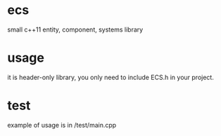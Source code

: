 ecs
===
small c++11 entity, component, systems library

usage
===
it is header-only library, you only need to include ECS.h in your project.

test
===
example of usage is in /test/main.cpp
